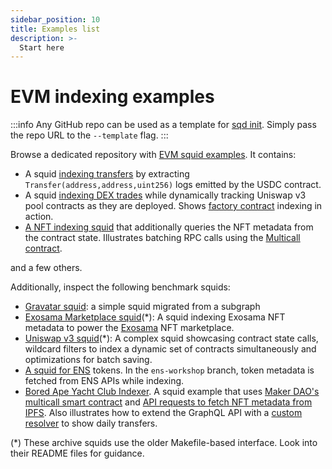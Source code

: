 ```yaml
---
sidebar_position: 10
title: Examples list
description: >-
  Start here
---
```


# EVM indexing examples

:::info
Any GitHub repo can be used as a template for [sqd init](/firesquid/squid-cli/init). Simply pass the repo URL to the `--template` flag.
:::

Browse a dedicated repository with [EVM squid examples](https://github.com/subsquid-labs/squid-evm-examples). It contains:

- A squid [indexing transfers](/firesquid/examples/evm/evm-logs-example) by extracting `Transfer(address,address,uint256)` logs emitted by the USDC contract.
- A squid [indexing DEX trades](/firesquid/examples/evm/factory-example) while dynamically tracking Uniswap v3 pool contracts as they are deployed. Shows [factory contract](/evm-indexing/factory-contracts) indexing in action.
- [A NFT indexing squid](/firesquid/examples/evm/multicall-example) that additionally queries the NFT metadata from the contract state. Illustrates batching RPC calls using the [Multicall contract](/evm-indexing/squid-evm-typegen/#batching-contract-state-calls-using-the-multicall-contract).

and a few others.

Additionally, inspect the following benchmark squids:

- [Gravatar squid](https://github.com/subsquid/squid-evm-template/tree/gravatar-squid): a simple squid migrated from a subgraph
- [Exosama Marketplace squid](https://github.com/subsquid-labs/exosama-marketplace-squid)(*): A squid indexing Exosama NFT metadata to power the [Exosama](https://exosama.com) NFT marketplace.
- [Uniswap v3 squid](https://github.com/subsquid-labs/uniswap-squid)(*): A complex squid showcasing contract state calls, wildcard filters to index a dynamic set of contracts simultaneously and optimizations for batch saving.
- [A squid for ENS](https://github.com/subsquid-labs/ethereum-name-service-indexing/tree/ens-workshop) tokens. In the `ens-workshop` branch, token metadata is fetched from ENS APIs while indexing.
- [Bored Ape Yacht Club Indexer](https://github.com/subsquid-labs/bored-ape-yacht-club-indexing). A squid example that uses [Maker DAO's multicall smart contract](/firesquid/evm-indexing/squid-evm-typegen/#batching-contract-state-calls-using-the-multicall-contract) and [API requests to fetch NFT metadata from IPFS](/basics/external-api). Also illustrates how to extend the GraphQL API with a  [custom resolver](/graphql-api/custom-resolvers) to show daily transfers.

(*) These archive squids use the older Makefile-based interface. Look into their README files for guidance.

